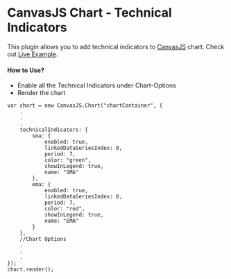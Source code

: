 <h1 id="togglefullscreen">CanvasJS Chart - Technical Indicators</h1>
	<p>This plugin allows you to add technical indicators to <a href="https://canvasjs.com/" target="_blank">CanvasJS</a> chart. Check out <a href="https://github.com/vishwas-r/CanvasJS-Technical-Indicators">Live Example</a>.</p>
	<h4 id="howtouse">How to Use?</h4>
	<ul>
		<li>Enable all the Technical Indicators under Chart-Options</li>
		<li>Render the chart</li>
	</ul>
	<pre><code>var chart = new CanvasJS.Chart("chartContainer", {
    .
    .
    .
    technicalIndicators: {
        sma: {
            enabled: true,
            linkedDataSeriesIndex: 0,
            period: 7,
            color: "green",
            showInLegend: true,
            name: "SMA"
        },
        ema: {
            enabled: true,
            linkedDataSeriesIndex: 0,
            period: 7,
            color: "red",
            showInLegend: true,
            name: "EMA"
        }
    },
    //Chart Options
    .
    .
    .
});
chart.render();
</code></pre>
